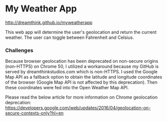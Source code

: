 <h1>My Weather App</h1>

http://dreamthink.github.io/myweatherapp

This web app will determine the user's geolocation and return the current weather. The user can toggle between Fahrenheit and Celsius.

<h3>Challenges</h3>
Because browser geolocation has been deprecated on non-secure origins (non-HTTPS) on Chrome 50, I utilized a workaround because my GitHub is served by dreamthinkstudios.com which is non-HTTPS. I used the Google Map API as a fallback option to obtain the latitude and longitude coordinates of the browser (Google Map API is not affected by this deprecation). Then these coordinates were fed into the Open Weather Map API.

Please read the below article for more information on Chrome geolocation deprecation:
https://developers.google.com/web/updates/2016/04/geolocation-on-secure-contexts-only?hl=en